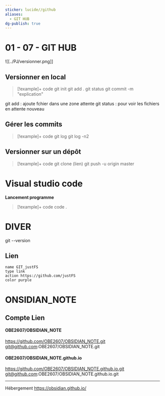 ```yaml
---
sticker: lucide//github
aliases:
  - GIT HUB
dg-publish: true
---
```

# 01 - 07 - GIT HUB

![[../PJ/versionner.png]]

## Versionner en local
> [!example]+ code 
>git init
>git add . 
>git status
>git commit -m "explication"

git add : ajoute fchier dans une zone attente
git status : pour voir les fichiers en attente nouveau
## Gérer les commits
> [!example]+ code 
>git log
>git log -n2

## Versionner sur un dépôt
> [!example]+ code 
>git clone (lien)
>git push -u origin master

# Visual studio code

**Lancement programme**

> [!example]+ code 
>code .

# DIVER

git --version
## Lien

```button
name GIT_justFS
type link
action https://github.com/justFS
color purple
```


# ONSIDIAN_NOTE

## Compte Lien

#### OBE2607/OBSIDIAN_NOTE
https://github.com/OBE2607/OBSIDIAN_NOTE.git
git@github.com:OBE2607/OBSIDIAN_NOTE.git

#### OBE2607/OBSIDIAN_NOTE.github.io
https://github.com/OBE2607/OBSIDIAN_NOTE.github.io.git
git@github.com:OBE2607/OBSIDIAN_NOTE.github.io.git

***

Hébergement
https://obsidian.github.io/



